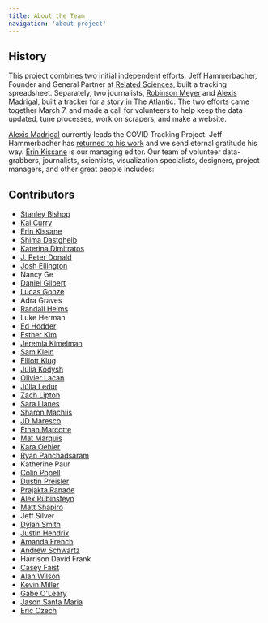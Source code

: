 ```yaml
---
title: About the Team
navigation: 'about-project'
---
```


## History

This project combines two initial independent efforts. Jeff Hammerbacher, Founder and General Partner at [Related Sciences](https://www.related.vc/), built a tracking spreadsheet. Separately, two journalists, [Robinson Meyer](https://twitter.com/yayitsrob) and [Alexis Madrigal](https://twitter.com/alexismadrigal), built a tracker for [a story in The Atlantic](https://www.theatlantic.com/health/archive/2020/03/how-many-americans-have-been-tested-coronavirus/607597/). The two efforts came together March 7, and made a call for volunteers to help keep the data updated, tune processes, work on scrapers, and make a website.

[Alexis Madrigal](https://twitter.com/alexismadrigal) currently leads the COVID Tracking Project. Jeff Hammerbacher has [returned to his work](https://www.related.vc/) and we send eternal gratitude his way. [Erin Kissane](https://twitter.com/kissane) is our managing editor. Our team of volunteer data-grabbers, journalists, scientists, visualization specialists, designers, project managers, and other great people includes:

## Contributors

- [Stanley Bishop](https://mltogether.la/)
- [Kai Curry](https://github.com/webmasterkai)
- [Erin Kissane](http://incisive.nu)
- [Shima Dastgheib](https://twitter.com/shimadastgheib)
- [Katerina Dimitratos](https://twitter.com/kdimitratos)
- [J. Peter Donald](https://twitter.com/JPeterDonald)
- [Josh Ellington](https://joshellington.com)
- Nancy Ge
- [Daniel Gilbert](https://www.tall-dog.com/)
- [Lucas Gonze](http://gonze.com)
- Adra Graves
- [Randall Helms](https://www.linkedin.com/in/randallhelms/)
- Luke Herman
- [Ed Hodder](https://www.linkedin.com/in/edhodder/)
- [Esther Kim](https://www.linkedin.com/in/esther-kim-9544201a)
- [Jeremia Kimelman](https://www.jeremiak.com)
- [Sam Klein](https://twitter.com/metasj)
- [Elliott Klug](http://elliottklug.com)
- [Julia Kodysh](https://twitter.com/JuliaKodysh)
- [Olivier Lacan](https://twitter.com/olivierlacan)
- [Júlia Ledur](https://julialedur.com.br/)
- [Zach Lipton](https://twitter.com/zachlipton)
- [Sara Llanes](https://twitter.com/SaraLlanes)
- [Sharon Machlis](https://twitter.com/sharon000)
- [JD Maresco](https://twitter.com/jdmaresco)
- [Ethan Marcotte](https://ethanmarcotte.com/)
- [Mat Marquis](https://hire.wil.to)
- [Kara Oehler](https://twitter.com/karaoehler)
- [Ryan Panchadsaram](https://twitter.com/rypan)
- Katherine Paur
- [Colin Popell](https://twitter.com/cpopell)
- [Dustin Preisler](https://www.linkedin.com/in/dustinpreisler/)
- [Prajakta Ranade](https://twitter.com/Prajakta_RD)
- [Alex Rubinsteyn](https://twitter.com/iskander)
- [Matt Shapiro](http://matthiasshapiro.com)
- Jeff Silver
- [Dylan Smith](http://TucsonSentinel.com)
- [Justin Hendrix](https://twitter.com/justinhendrix)
- [Amanda French](http://amandafrench.net)
- [Andrew Schwartz](https://aschwartz.me/)
- Harrison David Frank
- [Casey Faist](https://twitter.com/cfactoid)
- [Alan Wilson](https://twitter.com/alangwilson)
- [Kevin Miller](https://kevee.net)
- [Gabe O'Leary](https://gabeoleary.com)
- [Jason Santa Maria](https://jasonsantamaria.com)
- [Eric Czech](https://www.linkedin.com/in/eric-czech-2029928/)
